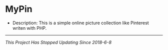 MyPin
=====

- Description: This is a simple online picture collection like Pinterest writen with PHP.

*****

*This Project Has Stopped Updating Since 2018-6-8*
